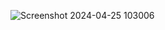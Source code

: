 ![Screenshot 2024-04-25 103006](https://github.com/vaibhavtrivedi2002/Random-Color-Generator/assets/123184825/bcf9b704-ba78-440b-a813-e08d9563950f)
